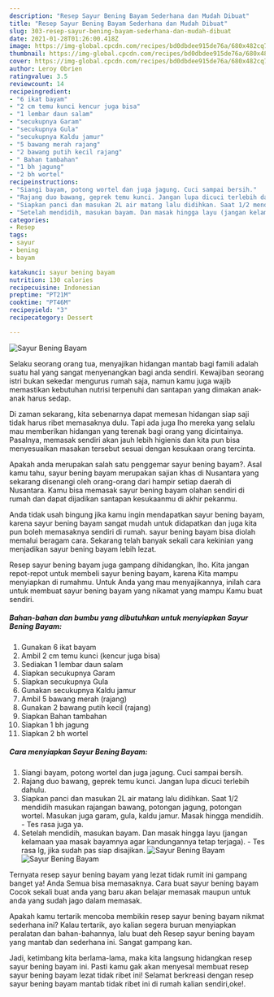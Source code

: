 ```yaml
---
description: "Resep Sayur Bening Bayam Sederhana dan Mudah Dibuat"
title: "Resep Sayur Bening Bayam Sederhana dan Mudah Dibuat"
slug: 303-resep-sayur-bening-bayam-sederhana-dan-mudah-dibuat
date: 2021-01-28T01:26:00.418Z
image: https://img-global.cpcdn.com/recipes/bd0dbdee915de76a/680x482cq70/sayur-bening-bayam-foto-resep-utama.jpg
thumbnail: https://img-global.cpcdn.com/recipes/bd0dbdee915de76a/680x482cq70/sayur-bening-bayam-foto-resep-utama.jpg
cover: https://img-global.cpcdn.com/recipes/bd0dbdee915de76a/680x482cq70/sayur-bening-bayam-foto-resep-utama.jpg
author: Leroy Obrien
ratingvalue: 3.5
reviewcount: 14
recipeingredient:
- "6 ikat bayam"
- "2 cm temu kunci kencur juga bisa"
- "1 lembar daun salam"
- "secukupnya Garam"
- "secukupnya Gula"
- "secukupnya Kaldu jamur"
- "5 bawang merah rajang"
- "2 bawang putih kecil rajang"
- " Bahan tambahan"
- "1 bh jagung"
- "2 bh wortel"
recipeinstructions:
- "Siangi bayam, potong wortel dan juga jagung. Cuci sampai bersih."
- "Rajang duo bawang, geprek temu kunci. Jangan lupa dicuci terlebih dahulu."
- "Siapkan panci dan masukan 2L air matang lalu didihkan. Saat 1/2 mendidih masukan rajangan bawang, potongan jagung, potongan wortel. Masukan juga garam, gula, kaldu jamur. Masak hingga mendidih. Tes rasa juga ya."
- "Setelah mendidih, masukan bayam. Dan masak hingga layu (jangan kelamaan yaa masak bayamnya agar kandungannya tetap terjaga). Tes rasa lg, jika sudah pas siap disajikan."
categories:
- Resep
tags:
- sayur
- bening
- bayam

katakunci: sayur bening bayam 
nutrition: 130 calories
recipecuisine: Indonesian
preptime: "PT21M"
cooktime: "PT46M"
recipeyield: "3"
recipecategory: Dessert

---
```



![Sayur Bening Bayam](https://img-global.cpcdn.com/recipes/bd0dbdee915de76a/680x482cq70/sayur-bening-bayam-foto-resep-utama.jpg)

Selaku seorang orang tua, menyajikan hidangan mantab bagi famili adalah suatu hal yang sangat menyenangkan bagi anda sendiri. Kewajiban seorang istri bukan sekedar mengurus rumah saja, namun kamu juga wajib memastikan kebutuhan nutrisi terpenuhi dan santapan yang dimakan anak-anak harus sedap.

Di zaman  sekarang, kita sebenarnya dapat memesan hidangan siap saji tidak harus ribet memasaknya dulu. Tapi ada juga lho mereka yang selalu mau memberikan hidangan yang terenak bagi orang yang dicintainya. Pasalnya, memasak sendiri akan jauh lebih higienis dan kita pun bisa menyesuaikan masakan tersebut sesuai dengan kesukaan orang tercinta. 



Apakah anda merupakan salah satu penggemar sayur bening bayam?. Asal kamu tahu, sayur bening bayam merupakan sajian khas di Nusantara yang sekarang disenangi oleh orang-orang dari hampir setiap daerah di Nusantara. Kamu bisa memasak sayur bening bayam olahan sendiri di rumah dan dapat dijadikan santapan kesukaanmu di akhir pekanmu.

Anda tidak usah bingung jika kamu ingin mendapatkan sayur bening bayam, karena sayur bening bayam sangat mudah untuk didapatkan dan juga kita pun boleh memasaknya sendiri di rumah. sayur bening bayam bisa diolah memalui beragam cara. Sekarang telah banyak sekali cara kekinian yang menjadikan sayur bening bayam lebih lezat.

Resep sayur bening bayam juga gampang dihidangkan, lho. Kita jangan repot-repot untuk membeli sayur bening bayam, karena Kita mampu menyiapkan di rumahmu. Untuk Anda yang mau menyajikannya, inilah cara untuk membuat sayur bening bayam yang nikamat yang mampu Kamu buat sendiri.

<!--inarticleads1-->

##### Bahan-bahan dan bumbu yang dibutuhkan untuk menyiapkan Sayur Bening Bayam:

1. Gunakan 6 ikat bayam
1. Ambil 2 cm temu kunci (kencur juga bisa)
1. Sediakan 1 lembar daun salam
1. Siapkan secukupnya Garam
1. Siapkan secukupnya Gula
1. Gunakan secukupnya Kaldu jamur
1. Ambil 5 bawang merah (rajang)
1. Gunakan 2 bawang putih kecil (rajang)
1. Siapkan  Bahan tambahan
1. Siapkan 1 bh jagung
1. Siapkan 2 bh wortel




<!--inarticleads2-->

##### Cara menyiapkan Sayur Bening Bayam:

1. Siangi bayam, potong wortel dan juga jagung. Cuci sampai bersih.
1. Rajang duo bawang, geprek temu kunci. Jangan lupa dicuci terlebih dahulu.
1. Siapkan panci dan masukan 2L air matang lalu didihkan. Saat 1/2 mendidih masukan rajangan bawang, potongan jagung, potongan wortel. Masukan juga garam, gula, kaldu jamur. Masak hingga mendidih. - Tes rasa juga ya.
1. Setelah mendidih, masukan bayam. Dan masak hingga layu (jangan kelamaan yaa masak bayamnya agar kandungannya tetap terjaga). - Tes rasa lg, jika sudah pas siap disajikan.
<img src="//assets-global.cpcdn.com/assets/icons/button_play-2c75c40dde080a61004c1f40b05d8f140eaff45d7e9e6481dc71c63d2e7c4909.png" alt="Sayur Bening Bayam"><img src="https://img-global.cpcdn.com/steps/b8fb267453fbb296/160x128cq70/sayur-bening-bayam-langkah-memasak-4-foto.jpg" alt="Sayur Bening Bayam">



Ternyata resep sayur bening bayam yang lezat tidak rumit ini gampang banget ya! Anda Semua bisa memasaknya. Cara buat sayur bening bayam Cocok sekali buat anda yang baru akan belajar memasak maupun untuk anda yang sudah jago dalam memasak.

Apakah kamu tertarik mencoba membikin resep sayur bening bayam nikmat sederhana ini? Kalau tertarik, ayo kalian segera buruan menyiapkan peralatan dan bahan-bahannya, lalu buat deh Resep sayur bening bayam yang mantab dan sederhana ini. Sangat gampang kan. 

Jadi, ketimbang kita berlama-lama, maka kita langsung hidangkan resep sayur bening bayam ini. Pasti kamu gak akan menyesal membuat resep sayur bening bayam lezat tidak ribet ini! Selamat berkreasi dengan resep sayur bening bayam mantab tidak ribet ini di rumah kalian sendiri,oke!.

